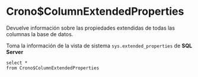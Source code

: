 ﻿---
SidebarGroup: "index-db-views"
---

# Crono$ColumnExtendedProperties


Devuelve información sobre las propiedades extendidas de todas las columnas la base de datos. 

Toma la información de la vista de sistema `sys.extended_properties` de **SQL Server**

```
select *
from Crono$ColumnExtendedProperties
```

